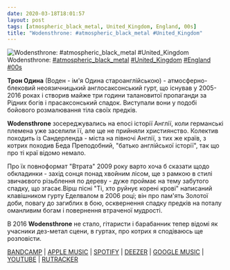 ```yaml
---
date: 2020-03-18T18:01:57
layout: post
tags: [atmospheric_black_metal, United_Kingdom, England, 00s]
title: "Wodensthrone: #atmospheric_black_metal #United_Kingdom"
---
```

![Wodensthrone: #atmospheric_black_metal #United_Kingdom](https://res.cloudinary.com/vast-space-unexplored/image/upload/photos/photo_923_18-03-2020_18-01-57.jpg)
Wodensthrone: [#atmospheric_black_metal](/tags/#atmospheric_black_metal) [#United_Kingdom](/tags/#United_Kingdom) [#England](/tags/#England) [#00s](/tags/#00s)

**Трон Одина** (Воден - ім&#39;я Одина староанглійською) - атмосферно-блековий неоязичницький англосаксонський гурт, що існував у 2005-2016 роках і створив майже три години талановитої пропаганди за Рідних богів і прасаксонський спадок. Виступали вони у подобі бойового розмалювання тіла своїх предків.

**Wodensthrone** зосереджувались на епосі історії Англії, коли германські племена уже заселили її, але ще не прийняли християнство. Колектив походить із Сандерленда - міста на півночі Англії, з тих же країв, з котрих походив Беда Преподобний, &quot;батько англійської історії&quot;, так що про ті краї відомо немало.

Про їх повноформат &quot;Втрата&quot; 2009 року варто хоча б сказати щодо обкладинки - захід сонця понад хвойним лісом, ще з рамкою в стилі звичаєвого різьблення по дереву - дуже проймає на тему забутого спадку, що згасає.Вірш пісні &quot;Ті, хто руйнує корені крові&quot; написаний клавішником гурту Еделвалом в 2006 році; він про пам&#39;ять Золотої доби, повагу до загиблих в бою, осквернення спадку предків на поталу оманливим богам і повернення втраченої мудрості.

В 2016 **Wodensthrone** не стало, гітаристи і барабанник тепер відомі як учасники дез-метал сцени, в гуртах, про котрих я сподіваюсь ще розповісти.

[BANDCAMP](https://bindrunerecordings.bandcamp.com/album/loss) \| [APPLE MUSIC](https://music.apple.com/ru/album/loss/1442804753) \| [SPOTIFY](https://open.spotify.com/album/6jaLrPooAcxWKyXsxvlJDc) \| [DEEZER](https://www.deezer.com/album/39929371?utm_source=deezer&amp;utm_content=album-39929371&amp;utm_term=1601611822_1584547242&amp;utm_medium=web) \| [GOOGLE MUSIC](https://play.google.com/music/m/B555jbnslrh22f5epd22swgdwx4?t=Loss_-_Wodensthrone) \| [YOUTUBE](https://www.youtube.com/playlist?list=PLecmVSL7rdzs3eNXJ_cKN69Kc5xEtGbVm) \| [RUTRACKER](https://rutracker.org/forum/viewtopic.php?t=3766653)